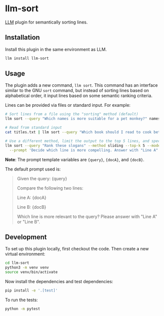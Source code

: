 # llm-sort

[LLM](https://llm.datasette.io/) plugin for semantically sorting lines.

## Installation

Install this plugin in the same environment as LLM.
```bash
llm install llm-sort
```

## Usage

The plugin adds a new command, `llm sort`. This command has an interface
similar to the GNU `sort` command, but instead of sorting lines based on
alphabetical order, it input lines based on some semantic ranking criteria.

Lines can be provided via files or standard input. For example:
```bash
# Sort lines from a file using the "sorting" method (default)
llm sort --query "Which names is more suitable for a pet monkey?" names.txt

# Read from standard input
cat titles.txt | llm sort --query "Which book should I read to cook better?"

# Use a different method, limit the output to the top 5 lines, and specify a custom model and prompt:
llm sort --query "Rank these slogans" --method sliding --top-k 5 --model gpt-4 \
  --prompt 'Decide which line is more compelling. Answer with "Line A" or "Line B" Query: {query} Lines: {docA} {docB}.' quotes.txt
```

**Note**: The prompt template variables are `{query}`, `{docA}`, and `{docB}`.

The default prompt used is:

> Given the query:
> {query}
> 
> Compare the following two lines:
> 
> Line A:
> {docA}
> 
> Line B:
> {docB}
> 
> Which line is more relevant to the query? Please answer with "Line A" or "Line B".

## Development

To set up this plugin locally, first checkout the code. Then create a new virtual environment:
```bash
cd llm-sort
python3 -m venv venv
source venv/bin/activate
```
Now install the dependencies and test dependencies:
```bash
pip install -e '.[test]'
```
To run the tests:
```bash
python -m pytest
```
